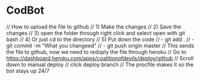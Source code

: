 # CodBot

// How to upload the file to github
// 1) Make the changes
// 2) Save the changes
// 3) open the folder through right click and select open with git bash
// 4) Or just cd to the directory
// 5) Put down the code
// - git add .
// - git commit -m "What you changeed"
// - git push origin master
// This sends the file to github, now we need to redoply the file through heroku
// Go to https://dashboard.heroku.com/apps/coalitionofdevils/deploy/github
// Scroll down to manual deploy
// click deploy branch
// The procfile makes it so the bot stays up 24/7
